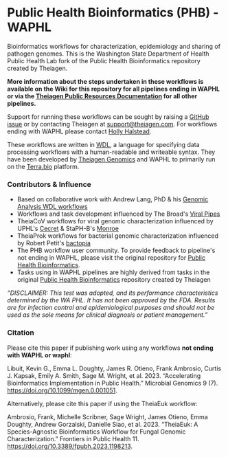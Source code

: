 # Public Health Bioinformatics (PHB) - WAPHL
Bioinformatics workflows for characterization, epidemiology and sharing of pathogen genomes. This is the Washington State Department of Health Public Health Lab fork of the Public Health Bioinformatics repository created by Theiagen.

**More information about the steps undertaken in these workflows is available on the Wiki for this repository for all pipelines ending in WAPHL or via the [Theiagen Public Resources Documentation](https://theiagen.notion.site/Theiagen-Public-Health-Resources-a4bd134b0c5c4fe39870e21029a30566) for all other pipelines.**

Support for running these workflows can be sought by raising a [GitHub issue](https://github.com/theiagen/public_health_bioinformatics/issues/new) or by contacting Theiagen at support@theiagen.com. For workflows ending with WAPHL please contact [Holly Halstead](mailto:holly.halstead@doh.wa.gov).

These workflows are written in [WDL](https://github.com/openwdl/wdl), a language for specifying data processing workflows with a human-readable and writeable syntax. They have been developed by [Theiagen Genomics](https://theiagen.com/) and WAPHL to primarily run on the [Terra.bio](https://terra.bio/) platform.

### Contributors & Influence
* Based on collaborative work with Andrew Lang, PhD & his [Genomic Analysis WDL workflows](https://github.com/AndrewLangvt/genomic_analyses)
* Workflows and task development influenced by The Broad's [Viral Pipes](https://github.com/broadinstitute/viral-pipelines)
* TheiaCoV workflows for viral genomic characterization influenced by UPHL's [Cecret](https://github.com/UPHL-BioNGS/Cecret) & StaPH-B's [Monroe](https://staph-b.github.io/staphb_toolkit/workflow_docs/monroe/)
* TheiaProk workflows for bacterial genomic characterization influenced by Robert Petit's [bactopia](https://github.com/bactopia/bactopia)
* The PHB workflow user community. To provide feedback to pipeline's not ending in WAPHL, please visit the original repository for [Public Health Bioinformatics](https://github.com/theiagen/public_health_bioinformatics).
* Tasks using in WAPHL pipelines are highly derived from tasks in the original [Public Health Bioinformatics](https://github.com/theiagen/public_health_bioinformatics) repository created by Theiagen


*“DISCLAIMER: This test was adopted, and its performance characteristics determined by the WA PHL. It has not been approved by the FDA. Results are for infection control and epidemiological purposes and should not be used as the sole means for clinical diagnosis or patient management.”*

### Citation

Please cite this paper if publishing work using any workflows **not ending with WAPHL or waphl**:

Libuit, Kevin G., Emma L. Doughty, James R. Otieno, Frank Ambrosio, Curtis J. Kapsak, Emily A. Smith, Sage M. Wright, et al. 2023. “Accelerating Bioinformatics Implementation in Public Health.” Microbial Genomics 9 (7). https://doi.org/10.1099/mgen.0.001051.

Alternatively, please cite this paper if using the TheiaEuk workflow:

Ambrosio, Frank, Michelle Scribner, Sage Wright, James Otieno, Emma Doughty, Andrew Gorzalski, Danielle Siao, et al. 2023. “TheiaEuk: A Species-Agnostic Bioinformatics Workflow for Fungal Genomic Characterization.” Frontiers in Public Health 11. https://doi.org/10.3389/fpubh.2023.1198213.
